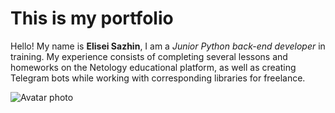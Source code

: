 # This is my portfolio

Hello! My name is **Elisei Sazhin**, I am a _Junior Python back-end developer_ in training. My experience consists of completing several lessons and homeworks on the Netology educational platform, as well as creating Telegram bots while working with corresponding libraries for freelance.

![Avatar photo](https://sun9-54.userapi.com/impg/r9K5a0onp4Bo5n7RjPI0Ynynidx04AuPg6EGWQ/kgtVBoEASv4.jpg?size=810x1080&quality=96&sign=9dc7d763f740ac645577b7180368449d&type=album)